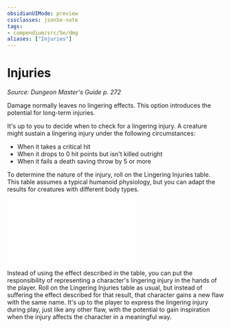 ```yaml
---
obsidianUIMode: preview
cssclasses: json5e-note
tags:
- compendium/src/5e/dmg
aliases: ["Injuries"]
---
```

# Injuries
*Source: Dungeon Master's Guide p. 272* 

Damage normally leaves no lingering effects. This option introduces the potential for long-term injuries.

It's up to you to decide when to check for a lingering injury. A creature might sustain a lingering injury under the following circumstances:

- When it takes a critical hit  
- When it drops to 0 hit points but isn't killed outright  
- When it fails a death saving throw by 5 or more  

To determine the nature of the injury, roll on the Lingering Injuries table. This table assumes a typical humanoid physiology, but you can adapt the results for creatures with different body types.

![Lingering Injuries](4-Resources/Compendium/tables/lingering-injuries.md)

Instead of using the effect described in the table, you can put the responsibility of representing a character's lingering injury in the hands of the player. Roll on the Lingering Injuries table as usual, but instead of suffering the effect described for that result, that character gains a new flaw with the same name. It's up to the player to express the lingering injury during play, just like any other flaw, with the potential to gain inspiration when the injury affects the character in a meaningful way.